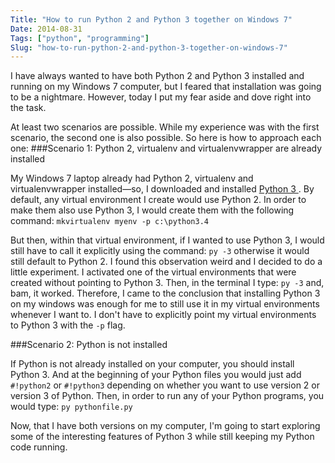 ```yaml
---
Title: "How to run Python 2 and Python 3 together on Windows 7"
Date: 2014-08-31
Tags: ["python", "programming"]
Slug: "how-to-run-python-2-and-python-3-together-on-windows-7"
---
```


I have always wanted to have both Python 2 and Python 3 installed and running on my Windows 7 computer, but I feared that installation was going to be a nightmare. <!-- PELICAN_END_SUMMARY -->However, today I put my fear aside and dove right into the task.

At least two scenarios are possible. While my experience was with the first scenario, the second one is also possible. So here is how to approach each one:
###Scenario 1: Python 2, virtualenv and virtualenvwrapper are already installed

My Windows 7 laptop already had Python 2, virtualenv and virtualenvwrapper installed&mdash;so, I downloaded and installed
<a target="_blank" href="https://www.python.org/downloads/"> Python 3 </a>. By default, any virtual environment I create would use Python 2. In order to make them also use Python 3, I would create them with the following command: ```mkvirtualenv myenv -p c:\python3.4```


But then, within that virtual environment, if I wanted to use Python 3, I would still have to call it explicitly using the command: ```py -3``` otherwise it would still default to Python 2. I found this observation weird and  I decided to do a little experiment. I activated one of the virtual environments that were created without pointing to Python 3. Then, in the terminal I type: ```py -3``` and, bam, it worked. Therefore, I came to the conclusion that installing Python 3 on my windows was enough for me to still use it in my virtual environments whenever I want to. I don't have to explicitly point my virtual environments to Python 3 with the ```-p``` flag.

###Scenario 2: Python is not installed

If Python is not already installed on your computer, you should install Python 3. And at the beginning of your Python files you would just add ```#!python2``` or ```#!python3``` depending on whether you want to use version 2 or version 3 of Python. Then, in order to run any of your Python programs, you would type: ```py pythonfile.py```

Now, that I have both versions on my computer, I'm going to start exploring some of the interesting features of Python 3 while still keeping my Python code running.



